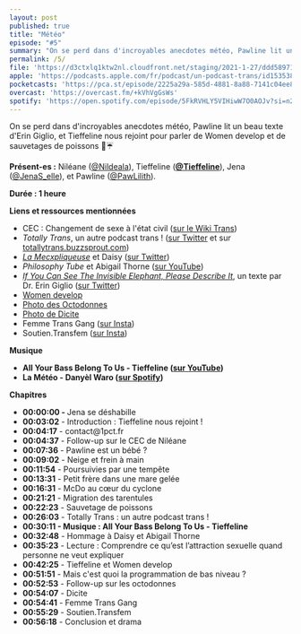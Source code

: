 ```yaml
---
layout: post
published: true
title: "Météo"
episode: "#5"
summary: "On se perd dans d'incroyables anecdotes météo, Pawline lit un beau texte d'Erin Giglio, et Tieffeline nous rejoint pour parler de Women develop et de sauvetages de poissons 🐠☔"
permalink: /5/
file: 'https://d3ctxlq1ktw2nl.cloudfront.net/staging/2021-1-27/ddd58971-45f8-ed9e-821e-1407708a4fb3.mp3'
apple: 'https://podcasts.apple.com/fr/podcast/un-podcast-trans/id1535381424#episodeGuid=35bb1dd2-ac8e-4d65-9f94-e7db1d8fca7e'
pocketcasts: 'https://pca.st/episode/2225a29a-585d-4881-8a88-7141c04ee830'
overcast: 'https://overcast.fm/+kVhVgGsWs'
spotify: 'https://open.spotify.com/episode/5FkRVHLY5VIHiwW7O0AOJv?si=n26pJZ9kRtOx4Qk624CjYA'
---
```

<p>On se perd dans d'incroyables anecdotes météo, Pawline lit un beau texte d'Erin Giglio, et Tieffeline nous rejoint pour parler de Women develop et de sauvetages de poissons 🐠☔</p>

<!--more-->

<p><strong>Présent-es :</strong> Niléane (<a href="https://twitter.com/Nildeala">@Nildeala</a>), Tieffeline (<a href="https://twitter.com/Tieffeline"><strong>@Tieffeline</strong></a>), Jena (<a href="https://twitter.com/JenaS_elle">@JenaS_elle</a>), et Pawline (<a href="https://twitter.com/PawLilith">@PawLilith</a>).</p>
<p><strong>Durée : 1 heure</strong></p>
<p><strong>Liens et ressources mentionnées</strong></p>
<ul>
 <li>CEC : Changement de sexe à l'état civil (<a href="https://wikitrans.co/2019/11/26/changement-de-sexe-a-letat-civil-tgi/">sur le Wiki Trans</a>)</li>
 <li><em>Totally Trans</em>, un autre podcast trans ! (<a href="https://twitter.com/totallytranspod">sur Twitter</a> et sur <a href="https://totallytrans.buzzsprout.com">totallytrans.buzzsprout.com</a>)</li>
  <li><a href="https://lamecxpliqueuse.wordpress.com/about/"><em>La Mecxpliqueuse</em></a> et Daisy (<a href="https://twitter.com/GoldfishFight">sur Twitter</a>)</li>
  <li><em>Philosophy Tube</em> et Abigail Thorne (<a href="https://www.youtube.com/watch?v=AITRzvm0Xtg">sur YouTube</a>)</li>
  <li><a href="https://writingfromfactorx.wordpress.com/2011/04/02/if-you-can-see-the-invisible-elephant-please-describe-it/"><em>If You Can See The Invisible Elephant, Please Describe&nbsp;It</em></a>, un texte par Dr. Erin Giglio (<a href="https://twitter.com/tweetingmouse?lang=fr">sur Twitter</a>)</li>
  <li><a href="https://paris.ubisoft.com/fr/womxn-develop-ubisoft/">Women develop</a></li>
  <li><a href="https://1pct.fr/images/octodonnes.jpg">Photo des Octodonnes</a></li>
  <li><a href="https://1pct.fr/images/dicite.jpg">Photo de Dicite</a></li>
  <li>Femme Trans Gang (<a href="https://www.instagram.com/femmetransgang/">sur Insta</a>)</li>
  <li>Soutien.Transfem (<a href="https://www.instagram.com/soutien.transfem/">sur Insta</a>)</li>
</ul>
<p><strong>Musique</strong></p>
<ul>
  <li><strong>All Your Bass Belong To Us - Tieffeline (</strong><a href="https://www.youtube.com/watch?v=i72ko8QFFFM"><strong>sur YouTube</strong></a><strong>)</strong></li>
  <li><strong>La Météo - Danyèl Waro (</strong><a href="https://open.spotify.com/track/6m5Y8oxWjGdmQkLv5IOL7U?si=iQvthAKdS8aBISqsB0oG7g"><strong>sur Spotify</strong></a><strong>)</strong></li>
</ul>
<p><strong>Chapitres</strong></p>
<ul>
  <li><strong>00:00:00 - </strong>Jena se déshabille</li>
  <li><strong>00:03:02</strong> - Introduction : Tieffeline nous rejoint !</li>
  <li><strong>00:04:17</strong> - contact@1pct.fr</li>
  <li><strong>00:04:37</strong> - Follow-up sur le CEC de Niléane</li>
  <li><strong>00:07:36</strong> - Pawline est un bébé ?</li>
  <li><strong>00:09:02</strong> - Neige et frein à main</li>
  <li><strong>00:11:54</strong> - Poursuivies par une tempête</li>
  <li><strong>00:13:31</strong> - Petit frère dans une mare gelée</li>
  <li><strong>00:16:31</strong> - McDo au cœur du cyclone</li>
  <li><strong>00:21:21</strong> - Migration des tarentules</li>
  <li><strong>00:22:23</strong> - Sauvetage de poissons</li>
  <li><strong>00:26:03</strong> - Totally Trans : un autre podcast trans !</li>
  <li><strong>00:30:11 - Musique : All Your Bass Belong To Us - Tieffeline</strong></li>
  <li><strong>00:32:48</strong> - Hommage à Daisy et Abigail Thorne</li>
  <li><strong>00:35:23</strong> - Lecture : Comprendre ce qu’est l’attraction sexuelle quand personne ne veut expliquer</li>
  <li><strong>00:42:25</strong> - Tieffeline et Women develop</li>
  <li><strong>00:51:51</strong> - Mais c'est quoi la programmation de bas niveau ?</li>
  <li><strong>00:52:53</strong> - Follow-up sur les octodonnes</li>
  <li><strong>00:54:07</strong> - Dicite</li>
  <li><strong>00:54:41</strong> - Femme Trans Gang</li>
  <li><strong>00:55:29</strong> - Soutien.Transfem</li>
  <li><strong>00:56:18</strong> - Conclusion et drama</li>
</ul>
